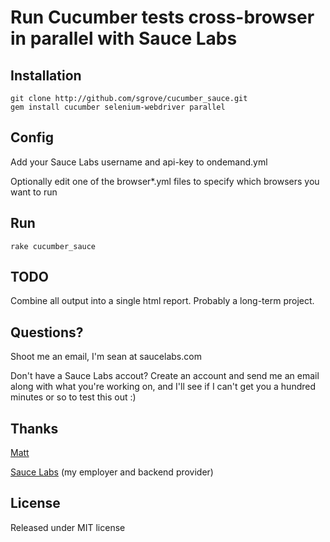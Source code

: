 Run Cucumber tests cross-browser in parallel with Sauce Labs
============================================================
Installation
------------

    git clone http://github.com/sgrove/cucumber_sauce.git
    gem install cucumber selenium-webdriver parallel
        
Config
------
Add your Sauce Labs username and api-key to ondemand.yml

Optionally edit one of the browser*.yml files to specify which browsers you want to run

Run
---

    rake cucumber_sauce

TODO
----
Combine all output into a single html report. Probably a long-term project.

Questions?
----------
Shoot me an email, I'm sean at saucelabs.com

Don't have a Sauce Labs accout?
Create an account and send me an email along with what you're working on, and I'll see if I can't get you a hundred minutes or so to test this out :)

Thanks
------
[Matt][1]

[Sauce Labs][2] (my employer and backend provider) 

License
-------
Released under MIT license

  [1]: http://wolfewebservices.com/blog/testing-multiple-browsers-selenium-and-cucumber
  [2]: http://saucelabs.com/
        
